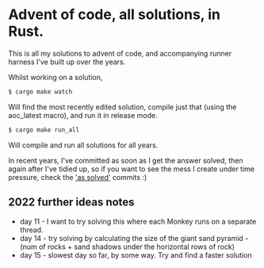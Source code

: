 # Advent of code, all solutions, in Rust.

This is all my solutions to advent of code, and accompanying runner harness I've built up over the years.

Whilst working on a solution,

```bash
$ cargo make watch
```

Will find the most recently edited solution, compile just that (using the aoc_latest macro), and run it in release mode.

```bash
$ cargo make run_all
```

Will compile and run all solutions for all years.

In recent years, I've committed as soon as I get the answer solved, then again after I've tidied up, so if you want to see the mess I create under time pressure, check the ['as solved'](https://github.com/tocklime/aoc-rs/search?q=as+solved&type=commits) commits :)

## 2022 further ideas notes

* day 11 - I want to try solving this where each Monkey runs on a separate thread.
* day 14 - try solving by calculating the size of the giant sand pyramid - (num of rocks + sand shadows under the horizontal rows of rock)
* day 15 - slowest day so far, by some way. Try and find a faster solution
